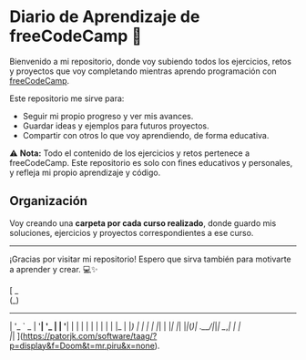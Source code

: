 # Diario de Aprendizaje de freeCodeCamp 🚀

Bienvenido a mi repositorio, donde voy subiendo todos los ejercicios, retos y proyectos que voy completando mientras aprendo programación con [freeCodeCamp](https://www.freecodecamp.org/).

Este repositorio me sirve para:

- Seguir mi propio progreso y ver mis avances.  
- Guardar ideas y ejemplos para futuros proyectos.  
- Compartir con otros lo que voy aprendiendo, de forma educativa.

⚠️ **Nota:** Todo el contenido de los ejercicios y retos pertenece a freeCodeCamp. Este repositorio es solo con fines educativos y personales, y refleja mi propio aprendizaje y código.

## Organización

Voy creando una **carpeta por cada curso realizado**, donde guardo mis soluciones, ejercicios y proyectos correspondientes a ese curso.

---

¡Gracias por visitar mi repositorio! Espero que sirva también para motivarte a aprender y crear. 💻✨

[                     _            
                     (_)           
 _ __ ___  _ __ _ __  _ _ __ _   _ 
| '_ ` _ \| '__| '_ \| | '__| | | |
| | | | | | |_ | |_) | | |  | |_| |
|_| |_| |_|_(_)| .__/|_|_|   \__,_|
               | |                 
               |_|                 ](https://patorjk.com/software/taag/?p=display&f=Doom&t=mr.piru&x=none).
